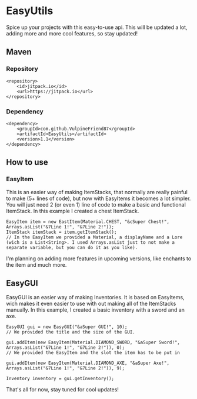 # EasyUtils

Spice up your projects with this easy-to-use api. This will be updated a lot, adding more and more cool features, so stay updated!

## Maven
### Repository
```
<repository>
    <id>jitpack.io</id>
    <url>https://jitpack.io</url>
</repository>
```
### Dependency
```
<dependency>
    <groupId>com.github.VulpineFriend87</groupId>
    <artifactId>EasyUtils</artifactId>
    <version>1.1</version>
</dependency>
```
## How to use
### EasyItem
This is an easier way of making ItemStacks, that normally are really painful to make (5+ lines of code), but now with EasyItems it becomes a lot simpler. You will just need 2 (or even 1) line of code to make a basic and functional ItemStack. In this example I created  a chest ItemStack.
```
EasyItem item = new EastItem(Material.CHEST, "&cSuper Chest!", Arrays.asList("&7Line 1!", "&7Line 2!"));
ItemStack itemStack = item.getItemStack();
// In the EasyItem we provided a Material, a displayName and a Lore (wich is a List<String>. I used Arrays.asList just to not make a separate variable, but you can do it as you like).
```
I'm planning on adding more features in upcoming versions, like enchants to the item and much more.

## EasyGUI
EasyGUI is an easier way of making Inventories. It is based on EasyItems, wich makes it even easier to use with out making all of the ItemStacks manually. In this example, I created a basic inventory with a sword and an axe.
```
EasyGUI gui = new EasyGUI("&aSuper GUI!", 10);
// We provided the title and the size of the GUI.

gui.addItem(new EasyItem(Material.DIAMOND_SWORD, "&aSuper Sword!", Arrays.asList("&7Line 1!", "&7Line 2!")), 0);
// We provided the EasyItem and the slot the item has to be put in

gui.addItem(new EasyItem(Material.DIAMOND_AXE, "&aSuper Axe!", Arrays.asList("&7Line 1!", "&7Line 2!")), 9);

Inventory inventory = gui.getInventory();
```

That's all for now, stay tuned for cool updates!